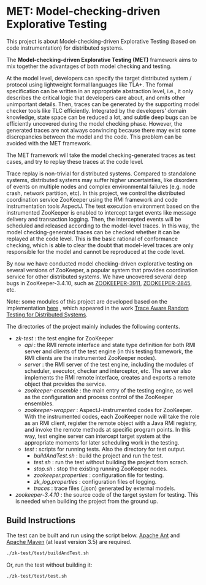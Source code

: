 #  MET: Model-checking-driven Explorative Testing 

This project is about Model-checking-driven Explorative Testing (based on code instrumentation) for distributed systems. 

The **Model-checking-driven Explorative Testing (MET)** framework aims to mix together the advantages of both model checking and testing. 

At the model level, developers can specify the target distributed system / protocol using lightweight formal languages like TLA+. The formal specification can be written in an appropriate abstraction level, i.e., it only describes the critical logic that developers care about, and omits other unimportant details. Then, traces can be generated by the supporting model checker tools like TLC efficiently. Integrated by the developers' domain knowledge, state space can be reduced a lot, and subtle deep bugs can be efficiently uncovered during the model checking phase. However, the generated traces are not always convincing because there may exist some discrepancies between the model and the code. This problem can be avoided with the MET framework. 

The MET framework will take the model checking-generated traces as test cases, and try to replay these traces at the code level. 

Trace replay is non-trivial for distributed systems. Compared to standalone systems, distributed systems may suffer higher uncertainties, like disorders of events on multiple nodes and complex environmental failures (e.g. node crash, network partition, etc). In this project, we control the distributed coordination service ZooKeeper using the RMI framework and code instrumentation tools AspectJ. The test execution environment based on the instrumented ZooKeeper is enabled to intercept target events like message delivery and transaction logging. Then, the intercepted events will be scheduled and released according to the model-level traces. In this way, the model checking-generated traces can be checked whether it can be replayed at the code level. This is the basic rational of conformance checking, which is able to clear the doubt that model-level traces are only responsible for the model and cannot be reproduced at the code level. 

By now we have conducted model checking-driven explorative testing on several versions of ZooKeeper, a popular system that provides coordination service for other distributed systems. We have uncovered several deep bugs in ZooKeeper-3.4.10, such as [ZOOKEEPER-3911](https://issues.apache.org/jira/browse/ZOOKEEPER-3911),  [ZOOKEEPER-2845](https://issues.apache.org/jira/browse/ZOOKEEPER-2845), etc. 

Note: some modules of this project are developed based on the implementation [here](https://gitlab.mpi-sws.org/rupak/hitmc) , which appeared in the work [Trace Aware Random Testing for Distributed Systems](https://dl.acm.org/doi/pdf/10.1145/3360606). 



The directories of the project mainly includes the following contents. 

* *zk-test* : the test engine for ZooKeeper
  * *api* : the RMI remote interface and state type definition for both RMI server and clients of the test engine (in this testing framework, the RMI clients are the instrumented ZooKeeper nodes).
  * *server* : the RMI server of the test engine, including the modules of scheduler, executor, checker and interceptor, etc. The server also implements the RMI remote interface, creates and exports a remote object that provides the service.
  * *zookeeper-ensemble* : the main entry of the testing engine, as well as the configuration and process control of the ZooKeeper ensembles.
  * *zookeeper-wrapper* : AspectJ-instrumented codes for ZooKeeper. With the instrumented codes, each ZooKeeper node will take the role as an RMI client, register the remote object with a Java RMI registry, and invoke the remote methods at specific program points. In this way, test engine server can intercept target system at the appropriate moments for later scheduling work in the testing. 
  * *test* : scripts for running tests. Also the directory for test output.
    * *buildAndTest.sh* : build the project and run the test.
    * *test.sh* : run the test without building the project from scrach.
    * *stop.sh* : stop the existing running ZooKeeper nodes.
    * *zookeeper.properties* :  configuration file for testing. 
    * *zk_log.properties* : configuration files of logging. 
    * *traces* : trace files (.json) generated by external models.
* *zookeeper-3.4.10* : the source code of the target system for testing. This is needed when building the project from the ground up. 



## Build Instructions

The test can be built and run using the script below. [Apache Ant](http://ant.apache.org/) and [Apache Maven](http://maven.apache.org/) (at least version 3.5) are required.

```bash
./zk-test/test/buildAndTest.sh
```

Or, run the test without building it:

```bash
./zk-test/test/test.sh
```

